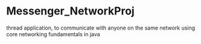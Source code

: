 # Messenger_NetworkProj
thread application, to communicate with anyone on the same network using core networking fundamentals in java
